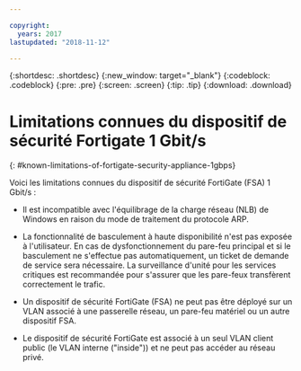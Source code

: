 ```yaml
---

copyright:
  years: 2017
lastupdated: "2018-11-12"

---
```


{:shortdesc: .shortdesc}
{:new_window: target="_blank"}
{:codeblock: .codeblock}
{:pre: .pre}
{:screen: .screen}
{:tip: .tip}
{:download: .download}

# Limitations connues du dispositif de sécurité Fortigate 1 Gbit/s
{: #known-limitations-of-fortigate-security-appliance-1gbps}

Voici les limitations connues du dispositif de sécurité FortiGate (FSA) 1 Gbit/s :

* Il est incompatible avec l'équilibrage de la charge réseau (NLB) de Windows en raison du mode de traitement du protocole ARP.

* La fonctionnalité de basculement à haute disponibilité n'est pas exposée à l'utilisateur. En cas de dysfonctionnement du pare-feu principal et si le basculement ne s'effectue pas automatiquement, un ticket de demande de service sera nécessaire. La surveillance d'unité pour les services critiques est recommandée pour s'assurer que les pare-feux transfèrent correctement le trafic.

* Un dispositif de sécurité FortiGate (FSA) ne peut pas être déployé sur un VLAN associé à une passerelle réseau, un pare-feu matériel ou un autre dispositif FSA.

* Le dispositif de sécurité FortiGate est associé à un seul VLAN client public (le VLAN interne ("inside")) et ne peut pas accéder au réseau privé.
